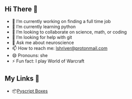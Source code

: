 ## Hi There 👋

- 🔭 I’m currently working on finding a full time job
- 🌱 I’m currently learning python
- 👯 I’m looking to collaborate on science, math, or coding
- 🤔 I’m looking for help with git
- 💬 Ask me about neuroscience
- 📫 How to reach me: lshriver@protonmail.com
- 😄 Pronouns: she
- ⚡ Fun fact: I play World of Warcraft

## My Links 🔗
- 📦[Pyscript Boxes](https://eigenscribe.pyscriptapps.com/boxes-template/latest/)
